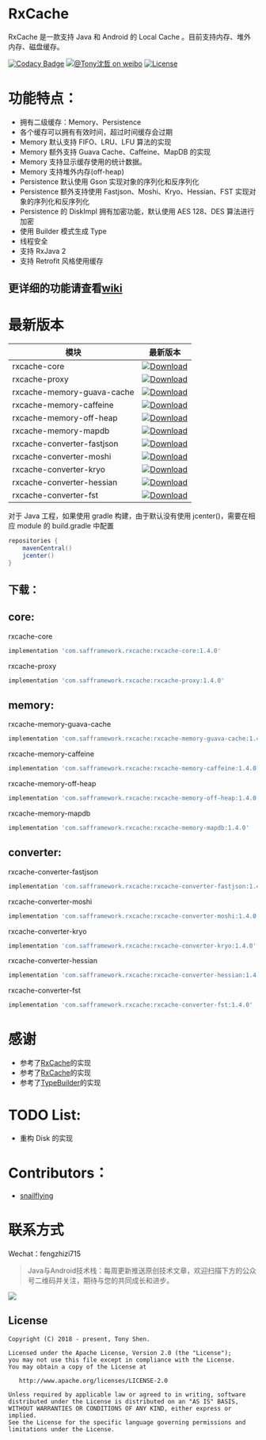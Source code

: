 # RxCache

RxCache 是一款支持 Java 和 Android 的 Local Cache 。目前支持内存、堆外内存、磁盘缓存。

[![Codacy Badge](https://api.codacy.com/project/badge/Grade/583857472ec64481be37ff4999223fce)](https://app.codacy.com/app/fengzhizi715/RxCache?utm_source=github.com&utm_medium=referral&utm_content=fengzhizi715/RxCache&utm_campaign=Badge_Grade_Settings)
[![@Tony沈哲 on weibo](https://img.shields.io/badge/weibo-%40Tony%E6%B2%88%E5%93%B2-blue.svg)](http://www.weibo.com/fengzhizi715)
[![License](https://img.shields.io/badge/license-Apache%202-lightgrey.svg)](https://www.apache.org/licenses/LICENSE-2.0.html)


# 功能特点：

* 拥有二级缓存：Memory、Persistence
* 各个缓存可以拥有有效时间，超过时间缓存会过期
* Memory 默认支持 FIFO、LRU、LFU 算法的实现
* Memory 额外支持 Guava Cache、Caffeine、MapDB 的实现
* Memory 支持显示缓存使用的统计数据。
* Memory 支持堆外内存(off-heap)
* Persistence 默认使用 Gson 实现对象的序列化和反序列化
* Persistence 额外支持使用 Fastjson、Moshi、Kryo、Hessian、FST 实现对象的序列化和反序列化
* Persistence 的 DiskImpl 拥有加密功能，默认使用 AES 128、DES 算法进行加密
* 使用 Builder 模式生成 Type
* 线程安全
* 支持 RxJava 2
* 支持 Retrofit 风格使用缓存

## 更详细的功能请查看[wiki](https://github.com/fengzhizi715/RxCache/wiki)

# 最新版本

模块|最新版本
---|:-------------:
rxcache-core|[ ![Download](https://api.bintray.com/packages/fengzhizi715/maven/rxcache-core/images/download.svg) ](https://bintray.com/fengzhizi715/maven/rxcache-core/_latestVersion)|
rxcache-proxy|[ ![Download](https://api.bintray.com/packages/fengzhizi715/maven/rxcache-proxy/images/download.svg) ](https://bintray.com/fengzhizi715/maven/rxcache-proxy/_latestVersion)|
rxcache-memory-guava-cache|[ ![Download](https://api.bintray.com/packages/fengzhizi715/maven/rxcache-memory-guava-cache/images/download.svg) ](https://bintray.com/fengzhizi715/maven/rxcache-memory-guava-cache/_latestVersion)|
rxcache-memory-caffeine|[ ![Download](https://api.bintray.com/packages/fengzhizi715/maven/rxcache-memory-caffeine/images/download.svg) ](https://bintray.com/fengzhizi715/maven/rxcache-memory-caffeine/_latestVersion)|
rxcache-memory-off-heap|[ ![Download](https://api.bintray.com/packages/fengzhizi715/maven/rxcache-memory-off-heap/images/download.svg) ](https://bintray.com/fengzhizi715/maven/rxcache-memory-off-heap/_latestVersion)|
rxcache-memory-mapdb|[ ![Download](https://api.bintray.com/packages/fengzhizi715/maven/rxcache-memory-mapdb/images/download.svg) ](https://bintray.com/fengzhizi715/maven/rxcache-memory-mapdb/_latestVersion)|
rxcache-converter-fastjson|[ ![Download](https://api.bintray.com/packages/fengzhizi715/maven/rxcache-converter-fastjson/images/download.svg) ](https://bintray.com/fengzhizi715/maven/rxcache-converter-fastjson/_latestVersion)|
rxcache-converter-moshi|[ ![Download](https://api.bintray.com/packages/fengzhizi715/maven/rxcache-converter-moshi/images/download.svg) ](https://bintray.com/fengzhizi715/maven/rxcache-converter-moshi/_latestVersion)|
rxcache-converter-kryo|[ ![Download](https://api.bintray.com/packages/fengzhizi715/maven/rxcache-converter-kryo/images/download.svg) ](https://bintray.com/fengzhizi715/maven/rxcache-converter-kryo/_latestVersion)|
rxcache-converter-hessian|[ ![Download](https://api.bintray.com/packages/fengzhizi715/maven/rxcache-converter-hessian/images/download.svg) ](https://bintray.com/fengzhizi715/maven/rxcache-converter-hessian/_latestVersion)|
rxcache-converter-fst|[ ![Download](https://api.bintray.com/packages/fengzhizi715/maven/rxcache-converter-fst/images/download.svg) ](https://bintray.com/fengzhizi715/maven/rxcache-converter-fst/_latestVersion)|

对于 Java 工程，如果使用 gradle 构建，由于默认没有使用 jcenter()，需要在相应 module 的 build.gradle 中配置

```groovy
repositories {
    mavenCentral()
    jcenter()
}
```

## 下载：

## core:

rxcache-core

```groovy
implementation 'com.safframework.rxcache:rxcache-core:1.4.0'
```

rxcache-proxy

```groovy
implementation 'com.safframework.rxcache:rxcache-proxy:1.4.0'
```

## memory:

rxcache-memory-guava-cache

```groovy
implementation 'com.safframework.rxcache:rxcache-memory-guava-cache:1.4.0'
```

rxcache-memory-caffeine

```groovy
implementation 'com.safframework.rxcache:rxcache-memory-caffeine:1.4.0'
```

rxcache-memory-off-heap

```groovy
implementation 'com.safframework.rxcache:rxcache-memory-off-heap:1.4.0'
```

rxcache-memory-mapdb

```groovy
implementation 'com.safframework.rxcache:rxcache-memory-mapdb:1.4.0'
```


## converter:

rxcache-converter-fastjson

```groovy
implementation 'com.safframework.rxcache:rxcache-converter-fastjson:1.4.0'
```

rxcache-converter-moshi

```groovy
implementation 'com.safframework.rxcache:rxcache-converter-moshi:1.4.0'
```

rxcache-converter-kryo

```groovy
implementation 'com.safframework.rxcache:rxcache-converter-kryo:1.4.0'
```

rxcache-converter-hessian

```groovy
implementation 'com.safframework.rxcache:rxcache-converter-hessian:1.4.0'
```

rxcache-converter-fst

```groovy
implementation 'com.safframework.rxcache:rxcache-converter-fst:1.4.0'
```


# 感谢

* 参考了[RxCache](https://github.com/VictorAlbertos/RxCache)的实现
* 参考了[RxCache](https://github.com/z-chu/RxCache)的实现
* 参考了[TypeBuilder](https://github.com/ikidou/TypeBuilder)的实现

# TODO List:

* 重构 Disk 的实现

# Contributors：

* [snailflying](https://github.com/snailflying)


联系方式
===

Wechat：fengzhizi715


> Java与Android技术栈：每周更新推送原创技术文章，欢迎扫描下方的公众号二维码并关注，期待与您的共同成长和进步。

![](https://user-gold-cdn.xitu.io/2018/7/24/164cc729c7c69ac1?w=344&h=344&f=jpeg&s=9082)

License
-------

    Copyright (C) 2018 - present, Tony Shen.

    Licensed under the Apache License, Version 2.0 (the "License");
    you may not use this file except in compliance with the License.
    You may obtain a copy of the License at

       http://www.apache.org/licenses/LICENSE-2.0

    Unless required by applicable law or agreed to in writing, software
    distributed under the License is distributed on an "AS IS" BASIS,
    WITHOUT WARRANTIES OR CONDITIONS OF ANY KIND, either express or implied.
    See the License for the specific language governing permissions and
    limitations under the License.
